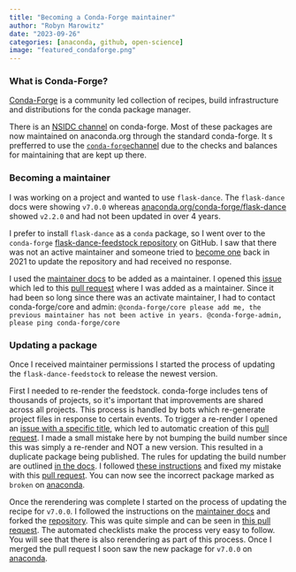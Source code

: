 ```yaml
---
title: "Becoming a Conda-Forge maintainer"
author: "Robyn Marowitz"
date: "2023-09-26"
categories: [anaconda, github, open-science]
image: "featured_condaforge.png"
--- 
```


### What is Conda-Forge?
[Conda-Forge](https://github.com/conda-forge) is a community led collection of recipes, build infrastructure and distributions for the conda package manager.

There is an [NSIDC channel](https://anaconda.org/NSIDC) on conda-forge.  Most of these packages are now maintained on anaconda.org through the standard conda-forge. It s prefferred to use the [`conda-forge`channel](https://github.com/conda-forge) due to the checks and balances for maintaining that are kept up there.  

### Becoming a maintainer

I was working on a project and wanted to use `flask-dance`. The `flask-dance` docs were showing `v7.0.0` whereas [anaconda.org/conda-forge/flask-dance](https://anaconda.org/conda-forge/flask-dance/) showed `v2.2.0` and had not been updated in over 4 years. 

I prefer to install `flask-dance` as a `conda` package, so I went over to the `conda-forge` [flask-dance-feedstock repository](https://github.com/conda-forge/flask-dance-feedstock) on GitHub. I saw that there was not an active maintainer and someone tried to [become one](https://github.com/conda-forge/flask-dance-feedstock/issues/7) back in 2021 to update the repository and had received no response. 

I used the [maintainer docs](https://conda-forge.org/docs/maintainer/infrastructure.html#conda-forge-admin-please-add-user-username) to be added as a maintainer. I opened this [issue](https://github.com/conda-forge/flask-dance-feedstock/issues/10) which led to this [pull request](https://github.com/conda-forge/flask-dance-feedstock/pull/11) where I was added as a maintainer. Since it had been so long since there was an activate maintainer, I had to contact conda-forge/core and admin: ```@conda-forge/core please add me, the previous maintainer has not been active in years. @conda-forge-admin, please ping conda-forge/core```

### Updating a package
Once I received maintainer permissions I started the process of updating the `flask-dance-feedstock` to release the newest version.

First I needed to re-render the feedstock. conda-forge includes tens of thousands of projects, so it's important that improvements are shared across all projects. This process is handled by bots which re-generate project files in response to certain events. To trigger a re-render I opened an [issue with a specific title](https://github.com/conda-forge/flask-dance-feedstock/issues/12), which led to automatic creation of this [pull request](https://github.com/conda-forge/flask-dance-feedstock/pull/13). I made a small mistake here by not bumping the build number since this was simply a re-render and NOT a new version. This resulted in a duplicate package being published. The rules for updating the build number are outlined [in the docs](https://conda-forge.org/docs/maintainer/updating_pkgs.html#updating-recipes). I followed [these instructions](https://conda-forge.org/docs/maintainer/updating_pkgs.html#archiving-feedstocks) and fixed my mistake with this [pull request](https://github.com/conda-forge/admin-requests/pull/817). You can now see the incorrect package marked as `broken` on [anaconda](https://anaconda.org/conda-forge/flask-dance/files). 

Once the rerendering was complete I started on the process of updating the recipe for `v7.0.0`. I followed the instructions on the [maintainer docs](https://anaconda.org/conda-forge/flask-dance/files) and forked the [repository](https://github.com/rmarow/flask-dance-feedstock). This was quite simple and can be seen in [this pull request](https://github.com/conda-forge/flask-dance-feedstock/pull/15). The automated checklists make the process very easy to follow. You will see that there is also rerendering as part of this process. Once I merged the pull request I soon saw the new package for `v7.0.0` on [anaconda](https://anaconda.org/conda-forge/flask-dance). 

